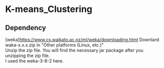 # K-means_Clustering

## Dependency
[weka]https://www.cs.waikato.ac.nz/ml/weka/downloading.html
Downlard waka-x.x.x.zip in "Other platforms (Linux, etc.)"    
Unzip the zip file. You will find the necessary jar package after you unzipping the zip file.   
I used the weka-3-8-2 here.
